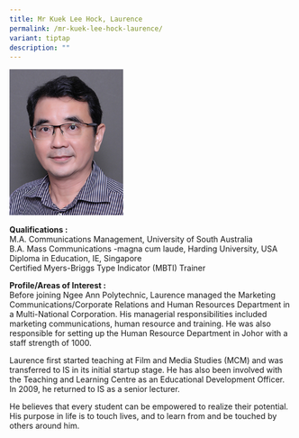 ```yaml
---
title: Mr Kuek Lee Hock, Laurence
permalink: /mr-kuek-lee-hock-laurence/
variant: tiptap
description: ""
---
```

<p></p>
<div class="isomer-image-wrapper">
<img style="width: 40%;" height="auto" width="100%" alt="Image of Kuek Lee Hock Laurence" src="/images/IS/IS_KUEK_LEE_HOCK__LAURENCE_3496.jpg">
</div>
<p><strong>Qualifications :<br></strong>M.A. Communications Management, University
of South Australia
<br>B.A. Mass Communications -magna cum laude, Harding University, USA
<br>Diploma in Education, IE, Singapore
<br>Certified Myers-Briggs Type Indicator (MBTI) Trainer</p>
<p><strong>Profile/Areas of Interest :&nbsp;</strong> 
<br>Before joining Ngee Ann Polytechnic, Laurence managed the Marketing Communications/Corporate
Relations and Human Resources Department in a Multi-National Corporation.
His managerial responsibilities included marketing communications, human
resource and training. He was also responsible for setting up the Human
Resource Department in Johor with a staff strength of 1000.</p>
<p>Laurence first started teaching at Film and Media Studies (MCM) and was
transferred to IS in its initial startup stage. He has also been involved
with the Teaching and Learning Centre as an Educational Development Officer.
In 2009, he returned to IS as a senior lecturer.</p>
<p>He believes that every student can be empowered to realize their potential.
His purpose in life is to touch lives, and to learn from and be touched
by others around him.</p>